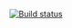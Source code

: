 [![Build status](https://ci.appveyor.com/api/projects/status/x4a77xc01kx6lgl1?svg=true)](https://ci.appveyor.com/project/ZSV69/hw-web-test)

